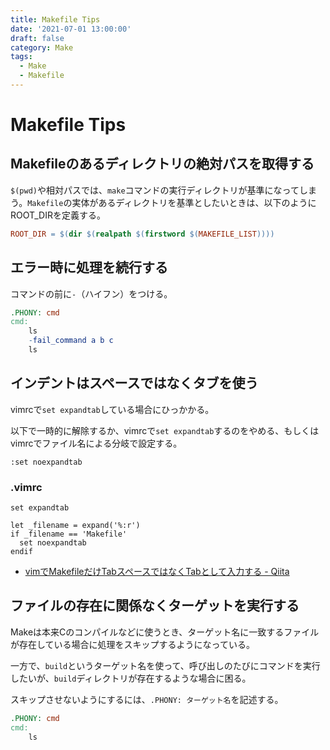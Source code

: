 ```yaml
---
title: Makefile Tips
date: '2021-07-01 13:00:00'
draft: false
category: Make
tags:
  - Make
  - Makefile
---
```


# Makefile Tips

## Makefileのあるディレクトリの絶対パスを取得する

`$(pwd)`や相対パスでは、`make`コマンドの実行ディレクトリが基準になってしまう。`Makefile`の実体があるディレクトリを基準としたいときは、以下のようにROOT_DIRを定義する。

```makefile
ROOT_DIR = $(dir $(realpath $(firstword $(MAKEFILE_LIST))))
```


## エラー時に処理を続行する

コマンドの前に`-`（ハイフン）をつける。

```makefile
.PHONY: cmd
cmd:
	ls
	-fail_command a b c
	ls
```


## インデントはスペースではなくタブを使う

vimrcで`set expandtab`している場合にひっかかる。

以下で一時的に解除するか、vimrcで`set expandtab`するのをやめる、もしくはvimrcでファイル名による分岐で設定する。

```vim
:set noexpandtab
```

### .vimrc
```vim
set expandtab

let _filename = expand('%:r')
if _filename == 'Makefile'
  set noexpandtab
endif
```

- [vimでMakefileだけTabスペースではなくTabとして入力する - Qiita](https://qiita.com/Lacty/items/23a89d2b999cb0e9fae1)


## ファイルの存在に関係なくターゲットを実行する

Makeは本来Cのコンパイルなどに使うとき、ターゲット名に一致するファイルが存在している場合に処理をスキップするようになっている。

一方で、`build`というターゲット名を使って、呼び出しのたびにコマンドを実行したいが、`build`ディレクトリが存在するような場合に困る。

スキップさせないようにするには、`.PHONY: ターゲット名`を記述する。

```makefile
.PHONY: cmd
cmd:
	ls
```
